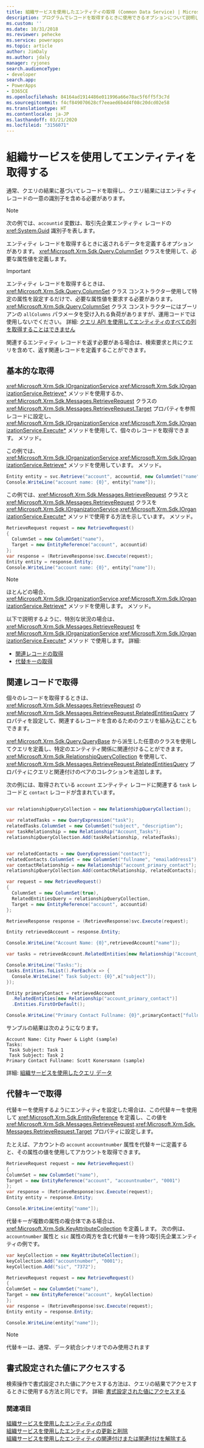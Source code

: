 ```yaml
---
title: 組織サービスを使用したエンティティの取得 (Common Data Service) | Microsoft Docs
description: プログラムでレコードを取得するときに使用できるオプションについて説明します。
ms.custom: ''
ms.date: 10/31/2018
ms.reviewer: pehecke
ms.service: powerapps
ms.topic: article
author: JimDaly
ms.author: jdaly
manager: ryjones
search.audienceType:
- developer
search.app:
- PowerApps
- D365CE
ms.openlocfilehash: 84164ad1914486e011996a66e78ac5f6ff5f3c7d
ms.sourcegitcommit: f4cf849070628cf7eeaed6b4d4f08c20dcd02e58
ms.translationtype: HT
ms.contentlocale: ja-JP
ms.lasthandoff: 03/21/2020
ms.locfileid: "3156071"
---
```

# <a name="retrieve-an-entity-using-the-organization-service"></a>組織サービスを使用してエンティティを取得する

通常、クエリの結果に基づいてレコードを取得し、クエリ結果にはエンティティ レコードの一意の識別子を含める必要があります。

> [!NOTE]
> 次の例では、`accountid` 変数は、取引先企業エンティティ レコードの <xref:System.Guid> 識別子を表します。

エンティティ レコードを取得するときに返されるデータを定義するオプションがあります。 <xref:Microsoft.Xrm.Sdk.Query.ColumnSet> クラスを使用して、必要な属性値を定義します。


> [!IMPORTANT]
> エンティティ レコードを取得するときは、 <xref:Microsoft.Xrm.Sdk.Query.ColumnSet> クラス コンストラクター使用して特定の属性を設定するだけで、必要な属性値を要求する必要があります。 <xref:Microsoft.Xrm.Sdk.Query.ColumnSet> クラス コンストラクターにはブーリアンの `allColumns` パラメータを受け入れる負荷がありますが、運用コードでは使用しないでください。 詳細: [クエリ API を使用してエンティティのすべての列を取得することはできません](/dynamics365/customer-engagement/guidance/data/retrieve-specific-columns-entity-via-query-apis)

関連するエンティティ レコードを返す必要がある場合は、検索要求と共にクエリを含めて、返す関連レコードを定義することができます。


## <a name="basic-retrieve"></a>基本的な取得

<xref:Microsoft.Xrm.Sdk.IOrganizationService>.<xref:Microsoft.Xrm.Sdk.IOrganizationService.Retrieve*> メソッドを使用するか、 <xref:Microsoft.Xrm.Sdk.Messages.RetrieveRequest> クラスの <xref:Microsoft.Xrm.Sdk.Messages.RetrieveRequest.Target> プロパティを参照レコードに設定し、<xref:Microsoft.Xrm.Sdk.IOrganizationService>.<xref:Microsoft.Xrm.Sdk.IOrganizationService.Execute*> メソッドを使用して、個々のレコードを取得できます。  メソッド。

この例では、<xref:Microsoft.Xrm.Sdk.IOrganizationService>.<xref:Microsoft.Xrm.Sdk.IOrganizationService.Retrieve*> メソッドを使用しています。  メソッド。

```csharp
Entity entity = svc.Retrieve("account", accountid, new ColumnSet("name"));
Console.WriteLine("account name: {0}", entity["name"]);
```

この例では、<xref:Microsoft.Xrm.Sdk.Messages.RetrieveRequest> クラスと <xref:Microsoft.Xrm.Sdk.Messages.RetrieveRequest> クラスを <xref:Microsoft.Xrm.Sdk.IOrganizationService>.<xref:Microsoft.Xrm.Sdk.IOrganizationService.Execute*> メソッドで使用する方法を示しています。  メソッド。

```csharp
RetrieveRequest request = new RetrieveRequest()
{
  ColumnSet = new ColumnSet("name"),
  Target = new EntityReference("account", accountid)
};
var response = (RetrieveResponse)svc.Execute(request);
Entity entity = response.Entity;
Console.WriteLine("account name: {0}", entity["name"]);
```

> [!NOTE]
> ほとんどの場合、<xref:Microsoft.Xrm.Sdk.IOrganizationService>.<xref:Microsoft.Xrm.Sdk.IOrganizationService.Retrieve*> メソッドを使用します。  メソッド。
>
> 以下で説明するように、特別な状況の場合は、<xref:Microsoft.Xrm.Sdk.Messages.RetrieveRequest> を <xref:Microsoft.Xrm.Sdk.IOrganizationService>.<xref:Microsoft.Xrm.Sdk.IOrganizationService.Execute*> メソッド で使用します。 
> 詳細: 
> - [関連レコードの取得](#retrieve-with-related-records)
> - [代替キーの取得](#retrieve-with-an-alternate-key)


## <a name="retrieve-with-related-records"></a>関連レコードで取得

個々のレコードを取得するときは、<xref:Microsoft.Xrm.Sdk.Messages.RetrieveRequest> の <xref:Microsoft.Xrm.Sdk.Messages.RetrieveRequest.RelatedEntitiesQuery> プロパティを設定して、関連するレコードを含めるためのクエリを組み込むこともできます。

<xref:Microsoft.Xrm.Sdk.Query.QueryBase> から派生した任意のクラスを使用してクエリを定義し、特定のエンティティ関係に関連付けることができます。 <xref:Microsoft.Xrm.Sdk.RelationshipQueryCollection> を使用して、<xref:Microsoft.Xrm.Sdk.Messages.RetrieveRequest.RelatedEntitiesQuery> プロパティにクエリと関連付けのペアのコレクションを追加します。

次の例には、取得されている `account` エンティティ レコードに関連する `task` レコードと `contact` レコードが含まれています。

```csharp

var relationshipQueryCollection = new RelationshipQueryCollection();

var relatedTasks = new QueryExpression("task");
relatedTasks.ColumnSet = new ColumnSet("subject", "description");
var taskRelationship = new Relationship("Account_Tasks");
relationshipQueryCollection.Add(taskRelationship, relatedTasks);


var relatedContacts = new QueryExpression("contact");
relatedContacts.ColumnSet = new ColumnSet("fullname", "emailaddress1");
var contactRelationship = new Relationship("account_primary_contact");
relationshipQueryCollection.Add(contactRelationship, relatedContacts);

var request = new RetrieveRequest()
{
  ColumnSet = new ColumnSet(true),
  RelatedEntitiesQuery = relationshipQueryCollection,
  Target = new EntityReference("account", accountid)
};

RetrieveResponse response = (RetrieveResponse)svc.Execute(request);

Entity retrievedAccount = response.Entity;

Console.WriteLine("Account Name: {0}",retrievedAccount["name"]);

var tasks = retrievedAccount.RelatedEntities[new Relationship("Account_Tasks")];

Console.WriteLine("Tasks:");
tasks.Entities.ToList().ForEach(x => {
  Console.WriteLine(" Task Subject: {0}",x["subject"]);
});

Entity primaryContact = retrievedAccount
  .RelatedEntities[new Relationship("account_primary_contact")]
  .Entities.FirstOrDefault();

Console.WriteLine("Primary Contact Fullname: {0}",primaryContact["fullname"]);
```
サンプルの結果は次のようになります。

```
Account Name: City Power & Light (sample)
Tasks:
 Task Subject: Task 1
 Task Subject: Task 2
Primary Contact Fullname: Scott Konersmann (sample)
```

詳細: [組織サービスを使用したクエリ データ](entity-operations-query-data.md)


## <a name="retrieve-with-an-alternate-key"></a>代替キーで取得

代替キーを使用するようにエンティティを設定した場合は、この代替キーを使用して <xref:Microsoft.Xrm.Sdk.EntityReference> を定義し、この値を <xref:Microsoft.Xrm.Sdk.Messages.RetrieveRequest>.<xref:Microsoft.Xrm.Sdk.Messages.RetrieveRequest.Target> プロパティに設定します。

たとえば、アカウントの `account` `accountnumber` 属性を代替キーに定義すると、その属性の値を使用してアカウントを取得できます。


```csharp
RetrieveRequest request = new RetrieveRequest()
{
ColumnSet = new ColumnSet("name"),
Target = new EntityReference("account", "accountnumber", "0001")
};
var response = (RetrieveResponse)svc.Execute(request);
Entity entity = response.Entity;

Console.WriteLine(entity["name"]);
```

代替キーが複数の属性の複合体である場合は、<xref:Microsoft.Xrm.Sdk.KeyAttributeCollection> を定義します。 次の例は、`accountnumber` 属性と `sic` 属性の両方を含む代替キーを持つ取引先企業エンティティの例です。

```csharp
var keyCollection = new KeyAttributeCollection();
keyCollection.Add("accountnumber", "0001");
keyCollection.Add("sic", "7372");

RetrieveRequest request = new RetrieveRequest()
{
ColumnSet = new ColumnSet("name"),
Target = new EntityReference("account", keyCollection)
};
var response = (RetrieveResponse)svc.Execute(request);
Entity entity = response.Entity;

Console.WriteLine(entity["name"]);
```
> [!NOTE]
> 代替キーは、通常、データ統合シナリオでのみ使用されます


## <a name="access-formatted-values"></a>書式設定された値にアクセスする

検索操作で書式設定された値にアクセスする方法は、クエリの結果でアクセスするときに使用する方法と同じです。 詳細: [書式設定された値にアクセスする](entity-operations-query-data.md#access-formatted-values)

<!-- TODO Move the information about accessing formatted values here, where the topic is shorter rather than the query topic which is longer -->

### <a name="see-also"></a>関連項目

[組織サービスを使用したエンティティの作成](entity-operations-create.md)<br />
[組織サービスを使用したエンティティの更新と削除](entity-operations-update-delete.md)<br />
[組織サービスを使用したエンティティの関連付けまたは関連付けを解除する](entity-operations-associate-disassociate.md)<br />
